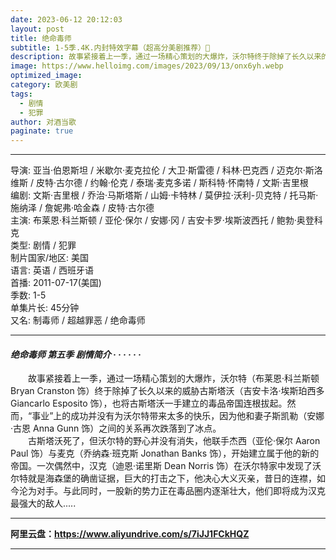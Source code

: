 ```yaml
---
date: 2023-06-12 20:12:03
layout: post
title: 绝命毒师
subtitle: 1-5季.4K.内封特效字幕（超高分美剧推荐）🐻
description: 故事紧接着上一季，通过一场精心策划的大爆炸，沃尔特终于除掉了长久以来的威胁古斯塔沃，也将古斯塔沃一手建立的毒品帝国连根拔起。然而“事业”上的成功并没有为沃尔特带来太多的快乐，因为他和妻子斯凯勒之间的关系再次跌落到了冰点...
image: https://www.helloimg.com/images/2023/09/13/onx6yh.webp
optimized_image: 
category: 欧美剧
tags:
  - 剧情
  - 犯罪
author: 对酒当歌
paginate: true
---
```


---

导演: 亚当·伯恩斯坦 / 米歇尔·麦克拉伦 / 大卫·斯雷德 / 科林·巴克西 / 迈克尔·斯洛维斯 / 皮特·古尔德 / 约翰·伦克 / 泰瑞·麦克多诺 / 斯科特·怀南特 / 文斯·吉里根  
编剧: 文斯·吉里根 / 乔治·马斯塔斯 / 山姆·卡特林 / 莫伊拉·沃利-贝克特 / 托马斯·施纳泽 / 詹妮弗·哈金森 / 皮特·古尔德  
主演: 布莱恩·科兰斯顿 / 亚伦·保尔 / 安娜·冈 / 吉安卡罗·埃斯波西托 / 鲍勃·奥登科克  
类型: 剧情 / 犯罪  
制片国家/地区: 美国  
语言: 英语 / 西班牙语  
首播: 2011-07-17(美国)  
季数: 1-5  
单集片长: 45分钟  
又名: 制毒师 / 超越罪恶 / 绝命毒师  

---

#### *绝命毒师 第五季 剧情简介 · · · · · ·*

　　故事紧接着上一季，通过一场精心策划的大爆炸，沃尔特（布莱恩·科兰斯顿 Bryan Cranston 饰）终于除掉了长久以来的威胁古斯塔沃（吉安卡洛·埃斯珀西多 Giancarlo Esposito 饰），也将古斯塔沃一手建立的毒品帝国连根拔起。然而，“事业”上的成功并没有为沃尔特带来太多的快乐，因为他和妻子斯凯勒（安娜·古恩 Anna Gunn 饰）之间的关系再次跌落到了冰点。  
　　古斯塔沃死了，但沃尔特的野心并没有消失，他联手杰西（亚伦·保尔 Aaron Paul 饰）与麦克（乔纳森·班克斯 Jonathan Banks 饰），开始建立属于他的新的帝国。一次偶然中，汉克（迪恩·诺里斯 Dean Norris 饰）在沃尔特家中发现了沃尔特就是海森堡的确凿证据，巨大的打击之下，他决心大义灭亲，昔日的连襟，如今沦为对手。与此同时，一股新的势力正在毒品圈内逐渐壮大，他们即将成为汉克最强大的敌人.....

---

**阿里云盘：<https://www.aliyundrive.com/s/7iJJ1FCkHQZ>**

---
